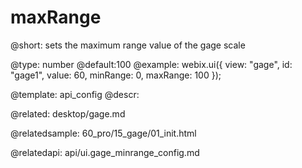 maxRange
=============

@short:
	sets the maximum range value of the gage scale

@type: number
@default:100
@example:
webix.ui({
    view: "gage",
    id: "gage1",
    value: 60,
    minRange: 0,
    maxRange: 100
});

@template:	api_config
@descr:

@related:
desktop/gage.md

@relatedsample:
60_pro/15_gage/01_init.html

@relatedapi: 
api/ui.gage_minrange_config.md